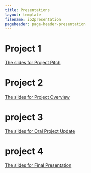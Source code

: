 ```yaml
---
title: Presentations
layout: template
filename: io2presentation
pageheader: page-header-presentation
--- 
```


# Project 1
[The slides for Project Pitch](/pdf/pitch.pdf)
# Project 2
[The slides for Project Overview](https://docs.google.com/presentation/d/18QtIrN1REmKfUDlTH0NVAspU7pRvNAM4/edit#slide=id.p1)
# project 3
[The slides for Oral Project Update](https://docs.google.com/presentation/d/1TG9eMhsA4Pwc77WO76d4fqHQT0GNVtCgYHH7xJgbWuQ/edit#slide=id.gd60a4101df_0_0)
# project 4
[The slides for Final Presentation](https://docs.google.com/presentation/d/1_iYjT9yEffx-GBXLV0-IHBHsGDIlaVM2GNn5MS_J-Yk/edit#slide=id.gdb5c50b69f_0_0)

